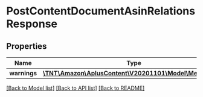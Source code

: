 # PostContentDocumentAsinRelationsResponse

## Properties
Name | Type | Description | Notes
------------ | ------------- | ------------- | -------------
**warnings** | [**\TNT\Amazon\AplusContent\V20201101\Model\MessageSet**](MessageSet.md) |  | [optional] 

[[Back to Model list]](../README.md#documentation-for-models) [[Back to API list]](../README.md#documentation-for-api-endpoints) [[Back to README]](../README.md)


